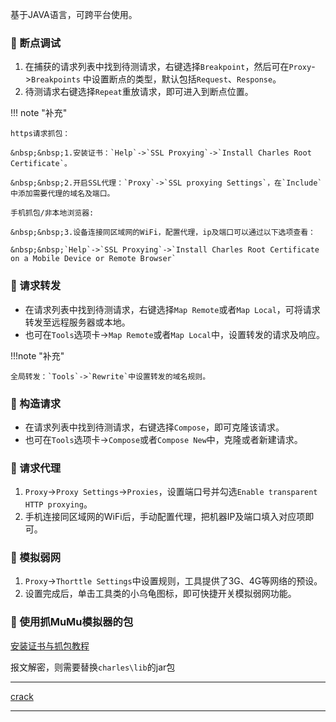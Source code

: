基于JAVA语言，可跨平台使用。

### 🚁 断点调试

1. 在捕获的请求列表中找到待测请求，右键选择`Breakpoint`，然后可在`Proxy`->`Breakpoints`
   中设置断点的类型，默认包括`Request`、`Response`。
2. 待测请求右键选择`Repeat`重放请求，即可进入到断点位置。

!!! note "补充"

    https请求抓包：
    
    &nbsp;&nbsp;1.安装证书：`Help`->`SSL Proxying`->`Install Charles Root Certificate`。

    &nbsp;&nbsp;2.开启SSL代理：`Proxy`->`SSL proxying Settings`，在`Include`中添加需要代理的域名及端口。

    手机抓包/非本地浏览器:

    &nbsp;&nbsp;3.设备连接同区域网的WiFi，配置代理，ip及端口可以通过以下选项查看：

    &nbsp;&nbsp;`Help`->`SSL Proxying`->`Install Charles Root Certificate on a Mobile Device or Remote Browser`

### 🚁 请求转发

* 在请求列表中找到待测请求，右键选择`Map Remote`或者`Map Local`，可将请求转发至远程服务器或本地。
* 也可在`Tools`选项卡->`Map Remote`或者`Map Local`中，设置转发的请求及响应。

!!!note "补充"

	全局转发：`Tools`->`Rewrite`中设置转发的域名规则。

### 🚁 构造请求

* 在请求列表中找到待测请求，右键选择`Compose`，即可克隆该请求。
* 也可在`Tools`选项卡->`Compose`或者`Compose New`中，克隆或者新建请求。

### 🚁 请求代理

1. `Proxy`->`Proxy Settings`->`Proxies`，设置端口号并勾选`Enable transparent HTTP proxying`。
2. 手机连接同区域网的WiFi后，手动配置代理，把机器IP及端口填入对应项即可。

### 🚁 模拟弱网

1. `Proxy`->`Thorttle Settings`中设置规则，工具提供了3G、4G等网络的预设。
2. 设置完成后，单击工具类的小乌龟图标，即可快捷开关模拟弱网功能。

### 🚁 使用抓MuMu模拟器的包

[安装证书与抓包教程](https://mumu.163.com/mac/tutorials/certificates-and-packet-capture.html)

报文解密，则需要替换`charles\lib`的jar包

---

[crack](https://www.zzzmode.com/mytools/charles/)

---